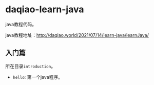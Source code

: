 # daqiao-learn-java

java教程代码。

java教程地址：http://daqiao.world/2021/07/14/learn-java/learnJava/

## **入门篇**
所在目录`introduction`。

- `hello`: 第一个java程序。
